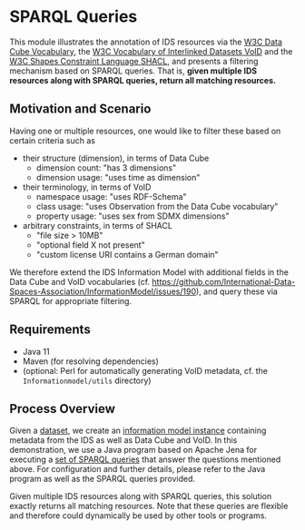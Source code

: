 # SPARQL Queries
This module illustrates the annotation of IDS resources via the [W3C Data Cube Vocabulary](https://www.w3.org/TR/vocab-data-cube/), the [W3C Vocabulary of Interlinked Datasets VoID](https://www.w3.org/TR/void/) and the [W3C Shapes Constraint Language SHACL](https://www.w3.org/TR/shacl/), and presents a filtering mechanism based on SPARQL queries.
That is, __given multiple IDS resources along with SPARQL queries, return all matching resources.__

## Motivation and Scenario
Having one or multiple resources, one would like to filter these based on certain criteria such as
- their structure (dimension), in terms of Data Cube
  - dimension count: "has 3 dimensions"
  - dimension usage: "uses time as dimension"
- their terminology, in terms of VoID
  - namespace usage: "uses RDF-Schema"
  - class usage: "uses Observation from the Data Cube vocabulary"
  - property usage: "uses sex from SDMX dimensions"
- arbitrary constraints, in terms of SHACL
  - "file size > 10MB"
  - "optional field X not present"
  - "custom license URI contains a German domain"

We therefore extend the IDS Information Model with additional fields in the Data Cube and VoID vocabularies (cf. https://github.com/International-Data-Spaces-Association/InformationModel/issues/190), and query these via SPARQL for appropriate filtering.

## Requirements
- Java 11
- Maven (for resolving dependencies)
- (optional: Perl for automatically generating VoID metadata, cf. the `Informationmodel/utils` directory)

## Process Overview
Given a [dataset](/examples/queries-using-sparql/SparqlQueries/src/main/resources/0a_LIFE_EXPECTANCY_DATA.xlsx), we create an [information model instance](/examples/queries-using-sparql/SparqlQueries/src/main/resources/1_LIFE_EXPECTANCY_RESOURCE.ttl) containing metadata from the IDS as well as Data Cube and VoID.
In this demonstration, we use a Java program based on Apache Jena for executing a [set of SPARQL queries](/examples/queries-using-sparql/SparqlQueries/src/main/resources) that answer the questions mentioned above.
For configuration and further details, please refer to the Java program as well as the SPARQL queries provided.

Given multiple IDS resources along with SPARQL queries, this solution exactly returns all matching resources.
Note that these queries are flexible and therefore could dynamically be used by other tools or programs.
